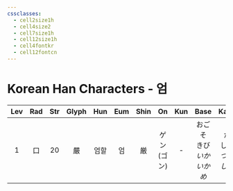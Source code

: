```yaml
---
cssclasses:
  - cell2size1h
  - cell4size2
  - cell7size1h
  - cell12size1h
  - cell4fontkr
  - cell12fontcn
---
```


# Korean Han Characters - 엄

| Lev | Rad | Str | Glyph | Hun | Eum | Shin |     On     | Kun |           Base           |         Kana          | Simp | Man | Can  |  Viet  |
| :-: | :-: | :-: | :---: | :-: | :-: | :--: | :--------: | :-: | :----------------------: | :-------------------: | :--: | :-: | :--: | :----: |
|  1  |  口  | 20  |   嚴   | 엄할  |  엄  |  厳   | ゲン<br>(ゴン) |  -  | おごそ<br>きび<br>*いか<br>いかめ* | か<br>しい<br>*つい<br>しい* |  严   | yán | jim4 | nghiêm |
